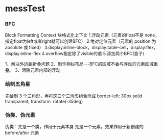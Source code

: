 # messTest

### BFC
Block Formatting Context 块格式化上下文
1.浮动元素（元素的float不是 none，指定float为left或者right就可以创建BFC）
2.绝对定位元素（元素的 position 为 absolute 或 fixed）
3.display:inline-block，display:table-cell，display:flex，display:inline-flex
4.overflow指定除了visible的值
5.添加两个BFC(盒子)

1、解决外边距折叠问题
2、制作两栏布局---BFC的区域不会与浮动的元素区域重叠。
3、清除元素内部的浮动

### 绘制五角星
先绘制 3 个三角形，再将这三个三角形组合而成
border-left: 30px solid transparent;
transform: rotate(-35deg)

<!-- W3School有标准的五角形 -->

### 伪类、伪元素
伪类：先是一个类，作用于元素本身
先是一个元素，效果作用于新创建的 before/after 元素
